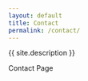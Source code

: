 ```yaml
---
layout: default
title: Contact
permalink: /contact/
---
```


<header-container>
  <header-title title="{{ site.title }}"></header-title>
  <p class="bah-text-gradient">{{ site.description }}</p>
</header-container>

<main-container>

Contact Page

</main-container>
